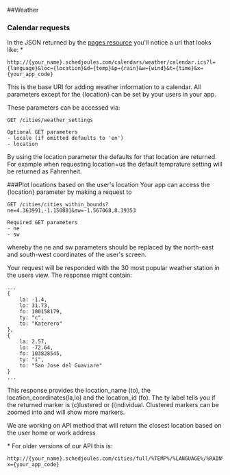 ##Weather

### Calendar requests
In the JSON returned by the [pages resource](https://github.com/schedjoules/calendar-store-api/) you'll notice a url that looks like: *

```
http://{your_name}.schedjoules.com/calendars/weather/calendar.ics?l={language}&loc={location}&d={temp}&p={rain}&w={wind}&t={time}&x={your_app_code} 
```
This is the base URI for adding weather information to a calendar. All parameters except for the {location} can be set by your users in your app.

These parameters can be accessed via:

```
GET /cities/weather_settings

Optional GET parameters
- locale (if omitted defaults to 'en')
- location
```
By using the location parameter the defaults for that location are returned. For example when requesting location=us the default temprature setting will be returned as Fahrenheit.

###Plot locations based on the user's location
Your app can access the {location} parameter by making a request to

```
GET /cities/cities_within_bounds?ne=4.363991,-1.150881&sw=-1.567068,8.39353

Required GET parameters
- ne
- sw
```
whereby the ne and sw parameters should be replaced by the north-east and south-west coordinates of the user's screen. 

Your request will be responded with the 30 most popular weather station in the users view. The response might contain:
```
...
{
	la: -1.4,
	lo: 31.73,
	fo: 100158179,
	ty: "c",
	to: "Katerero"
},
{
	la: 2.57,
	lo: -72.64,
	fo: 103828545,
	ty: "i",
	to: "San Jose del Guaviare"
}
...
```
This response provides the location_name (to), the location_coordinates(la,lo) and the location_id (fo). The ty label tells you if the returned marker is (c)lustered or (i)ndividual. Clustered markers can be zoomed into and will show more markers. 

We are working on API method that will return the closest location based on the user home or work address

\* For older versions of our API this is:
```
http://{your_name}.schedjoules.com/cities/full/%TEMP%/%LANGUAGE%/%RAIN%/%WIND%/%TIME%/%CITY%.ics?x={your_app_code}
```